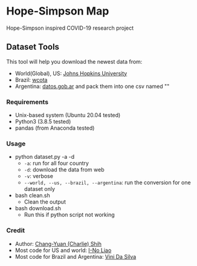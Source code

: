# Hope-Simpson Map

Hope-Simpson inspired COVID-19 research project

## Dataset Tools
This tool will help you download the newest data from:
- World(Global), US: [Johns Hopkins University](https://github.com/CSSEGISandData/COVID-19)
- Brazil: [wcota](https://github.com/wcota/covid19br)
- Argentina: [datos.gob.ar](https://sisa.msal.gov.ar/datos/descargas/covid-19/files/Covid19Casos.csv)
and pack them into one csv named ""

### Requirements
- Unix-based system (Ubuntu 20.04 tested)
- Python3 (3.8.5 tested)
- pandas (from Anaconda tested)

### Usage
- python dataset.py -a -d
  - `-a`: run for all four country
  - `-d`: download the data from web
  - `-v`: verbose
  - `--world, --us, --brazil, --argentina`: run the conversion for one dataset only
- bash clean.sh
  - Clean the output
- bash download.sh
  - Run this if python script not working

### Credit
- Author: [Chang-Yuan (Charlie) Shih](https://github.com/cyshih73)
- Most code for US and world: [I-No Liao](https://github.com/INoLiao)
- Most code for Brazil and Argentina: [Vini Da Silva](https://github.com/ViniBR01)
